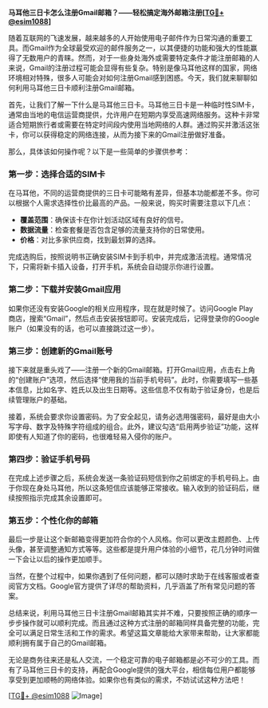 **马耳他三日卡怎么注册Gmail邮箱？——轻松搞定海外邮箱注册[[TG💪+ @esim1088](https://t.me/s/esim1088)]**

随着互联网的飞速发展，越来越多的人开始使用电子邮件作为日常沟通的重要工具。而Gmail作为全球最受欢迎的邮件服务之一，以其便捷的功能和强大的性能赢得了无数用户的青睐。然而，对于一些身处海外或需要特定条件才能注册邮箱的人来说，Gmail的注册过程可能会显得有些复杂。特别是像马耳他这样的国家，网络环境相对特殊，很多人可能会对如何注册Gmail感到困惑。今天，我们就来聊聊如何利用马耳他三日卡顺利注册Gmail邮箱。

首先，让我们了解一下什么是马耳他三日卡。马耳他三日卡是一种临时性SIM卡，通常由当地的电信运营商提供，允许用户在短期内享受高速网络服务。这种卡非常适合短期旅行者或需要在特定时间段内使用当地网络的人群。通过购买并激活这张卡，你可以获得稳定的网络连接，从而为接下来的Gmail注册做好准备。

那么，具体该如何操作呢？以下是一些简单的步骤供参考：

### 第一步：选择合适的SIM卡
在马耳他，不同的运营商提供的三日卡可能略有差异，但基本功能都差不多。你可以根据个人需求选择性价比最高的产品。一般来说，购买时需要注意以下几点：
- **覆盖范围**：确保该卡在你计划活动区域有良好的信号。
- **数据流量**：检查套餐是否包含足够的流量支持你的日常使用。
- **价格**：对比多家供应商，找到最划算的选择。

完成选购后，按照说明书正确安装SIM卡到手机中，并完成激活流程。通常情况下，只需将新卡插入设备，打开手机，系统会自动提示你进行设置。

### 第二步：下载并安装Gmail应用
如果你还没有安装Google的相关应用程序，现在就是时候了。访问Google Play商店，搜索“Gmail”，然后点击安装按钮即可。安装完成后，记得登录你的Google账户（如果没有的话，也可以直接跳过这一步）。

### 第三步：创建新的Gmail账号
接下来就是重头戏了——注册一个新的Gmail邮箱。打开Gmail应用，点击右上角的“创建账户”选项，然后选择“使用我的当前手机号码”。此时，你需要填写一些基本信息，比如名字、姓氏以及出生日期等。这些信息不仅有助于验证身份，也是后续管理账户的基础。

接着，系统会要求你设置密码。为了安全起见，请务必选用强密码，最好是由大小写字母、数字及特殊字符组成的组合。此外，建议勾选“启用两步验证”功能，这样即使有人知道了你的密码，也很难轻易入侵你的账户。

### 第四步：验证手机号码
在完成上述步骤之后，系统会发送一条验证码短信到你之前绑定的手机号码上。由于你现在身处马耳他，所以这条短信应该能够正常接收。输入收到的验证码后，继续按照指示完成其余设置即可。

### 第五步：个性化你的邮箱
最后一步是让这个新邮箱变得更加符合你的个人风格。你可以更改主题颜色、上传头像，甚至调整通知方式等等。这些都是提升用户体验的小细节，花几分钟时间做一下会让以后的操作更加顺手。

当然，在整个过程中，如果你遇到了任何问题，都可以随时求助于在线客服或者查阅官方文档。Google官方提供了详尽的帮助资料，几乎涵盖了所有常见问题的答案。

总结来说，利用马耳他三日卡注册Gmail邮箱其实并不难，只要按照正确的顺序一步步操作就可以顺利完成。而且通过这种方式注册的邮箱同样具备完整的功能，完全可以满足日常生活和工作的需求。希望这篇文章能给大家带来帮助，让大家都能顺利拥有属于自己的Gmail邮箱。

无论是商务往来还是私人交流，一个稳定可靠的电子邮箱都是必不可少的工具。而有了马耳他三日卡的支持，再配合Google提供的强大平台，相信每位用户都能够享受到更加顺畅的网络体验。如果你也有类似的需求，不妨试试这种方法吧！

[[TG💪+ @esim1088](https://t.me/s/esim1088) ![Image](https://i.postimg.cc/4NQfJmqS/Snipaste-2025-05-13-00-14-12.png)]